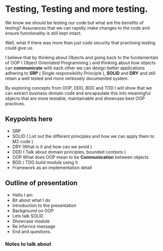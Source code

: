 # Testing, Testing and more testing. 

We know we should be testing our code but what are the benefits of testing? Assurances that we can rapidly make changes to the code and ensure functionality is still kept intact. 

Well, what if there was more than just code security that practising testing could give us.

I believe that by thinking about Objects and going back to the fundamentals of OOP ( Object Orientated Programming ) and thinking about how objects can **communicate** with each other we can design better applications adhering to **SRP** ( Single responsibility Principle ), **SOLID** and **DRY** and still retain a well tested and more verbosely documented system. 

By exploring concepts from OOP, DDD, BDD and TDD I will show that we can extract business domain code and encapsulate this into meaningful objects that are more testable, maintainable and showcase best OOP practices.


## Keypoints here 
   - SRP
   - SOLID ( List out the different principles and how we can apply them to M2 code ) 
   - DRY (What is it and how can we avoid ) 
   - DDD ( Talk about domain principles, bounded contexts ) 
   - OOP What does OOP mean to be **Communication** between objects 
   - BDD / TDD build module using it.
   - Framework as an implementation detail

## Outline of presentation
   - Hello I am
   - Bit about what I do
   - Introduction to the presentation
   - Background on OOP 
   - Lets talk SOLID 
   - Showcase module 
   - Re infornce message
   - End and questions.

### Notes to talk about

